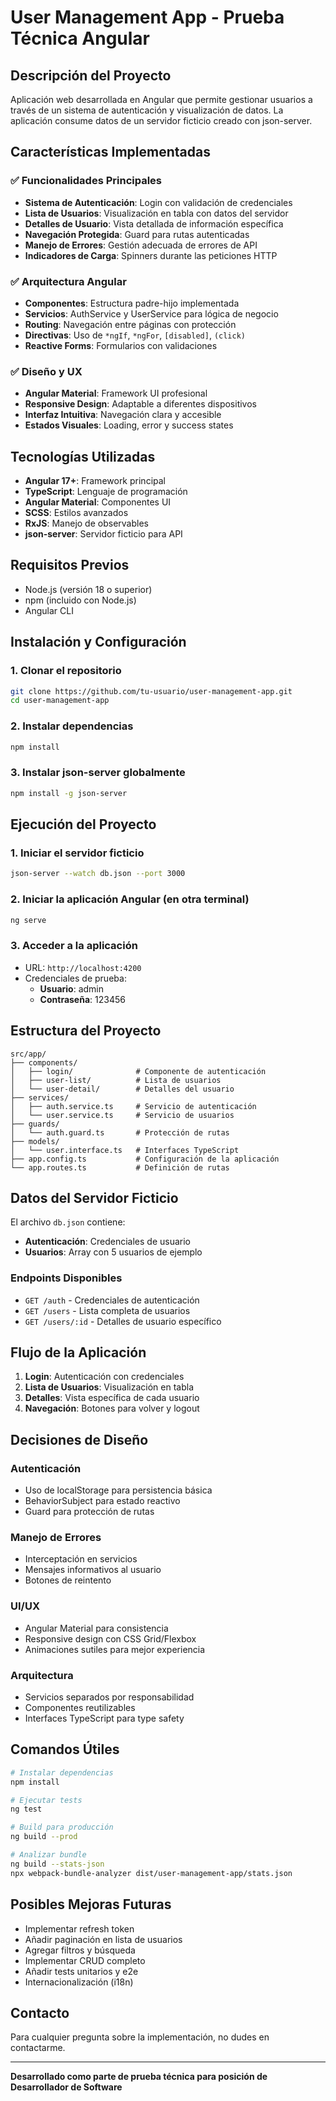 # User Management App - Prueba Técnica Angular

## Descripción del Proyecto

Aplicación web desarrollada en Angular que permite gestionar usuarios a través de un sistema de autenticación y visualización de datos. La aplicación consume datos de un servidor ficticio creado con json-server.

## Características Implementadas

### ✅ Funcionalidades Principales
- **Sistema de Autenticación**: Login con validación de credenciales
- **Lista de Usuarios**: Visualización en tabla con datos del servidor
- **Detalles de Usuario**: Vista detallada de información específica
- **Navegación Protegida**: Guard para rutas autenticadas
- **Manejo de Errores**: Gestión adecuada de errores de API
- **Indicadores de Carga**: Spinners durante las peticiones HTTP

### ✅ Arquitectura Angular
- **Componentes**: Estructura padre-hijo implementada
- **Servicios**: AuthService y UserService para lógica de negocio
- **Routing**: Navegación entre páginas con protección
- **Directivas**: Uso de `*ngIf`, `*ngFor`, `[disabled]`, `(click)`
- **Reactive Forms**: Formularios con validaciones

### ✅ Diseño y UX
- **Angular Material**: Framework UI profesional
- **Responsive Design**: Adaptable a diferentes dispositivos
- **Interfaz Intuitiva**: Navegación clara y accesible
- **Estados Visuales**: Loading, error y success states

## Tecnologías Utilizadas

- **Angular 17+**: Framework principal
- **TypeScript**: Lenguaje de programación
- **Angular Material**: Componentes UI
- **SCSS**: Estilos avanzados
- **RxJS**: Manejo de observables
- **json-server**: Servidor ficticio para API

## Requisitos Previos

- Node.js (versión 18 o superior)
- npm (incluido con Node.js)
- Angular CLI

## Instalación y Configuración

### 1. Clonar el repositorio
```bash
git clone https://github.com/tu-usuario/user-management-app.git
cd user-management-app
```

### 2. Instalar dependencias
```bash
npm install
```

### 3. Instalar json-server globalmente
```bash
npm install -g json-server
```

## Ejecución del Proyecto

### 1. Iniciar el servidor ficticio
```bash
json-server --watch db.json --port 3000
```

### 2. Iniciar la aplicación Angular (en otra terminal)
```bash
ng serve
```

### 3. Acceder a la aplicación
- URL: `http://localhost:4200`
- Credenciales de prueba:
  - **Usuario**: admin
  - **Contraseña**: 123456

## Estructura del Proyecto

```
src/app/
├── components/
│   ├── login/              # Componente de autenticación
│   ├── user-list/          # Lista de usuarios
│   └── user-detail/        # Detalles del usuario
├── services/
│   ├── auth.service.ts     # Servicio de autenticación
│   └── user.service.ts     # Servicio de usuarios
├── guards/
│   └── auth.guard.ts       # Protección de rutas
├── models/
│   └── user.interface.ts   # Interfaces TypeScript
├── app.config.ts           # Configuración de la aplicación
└── app.routes.ts           # Definición de rutas
```

## Datos del Servidor Ficticio

El archivo `db.json` contiene:
- **Autenticación**: Credenciales de usuario
- **Usuarios**: Array con 5 usuarios de ejemplo

### Endpoints Disponibles
- `GET /auth` - Credenciales de autenticación
- `GET /users` - Lista completa de usuarios
- `GET /users/:id` - Detalles de usuario específico

## Flujo de la Aplicación

1. **Login**: Autenticación con credenciales
2. **Lista de Usuarios**: Visualización en tabla
3. **Detalles**: Vista específica de cada usuario
4. **Navegación**: Botones para volver y logout

## Decisiones de Diseño

### Autenticación
- Uso de localStorage para persistencia básica
- BehaviorSubject para estado reactivo
- Guard para protección de rutas

### Manejo de Errores
- Interceptación en servicios
- Mensajes informativos al usuario
- Botones de reintento

### UI/UX
- Angular Material para consistencia
- Responsive design con CSS Grid/Flexbox
- Animaciones sutiles para mejor experiencia

### Arquitectura
- Servicios separados por responsabilidad
- Componentes reutilizables
- Interfaces TypeScript para type safety

## Comandos Útiles

```bash
# Instalar dependencias
npm install

# Ejecutar tests
ng test

# Build para producción
ng build --prod

# Analizar bundle
ng build --stats-json
npx webpack-bundle-analyzer dist/user-management-app/stats.json
```

## Posibles Mejoras Futuras

- Implementar refresh token
- Añadir paginación en lista de usuarios
- Agregar filtros y búsqueda
- Implementar CRUD completo
- Añadir tests unitarios y e2e
- Internacionalización (i18n)

## Contacto

Para cualquier pregunta sobre la implementación, no dudes en contactarme.

---

**Desarrollado como parte de prueba técnica para posición de Desarrollador de Software**

